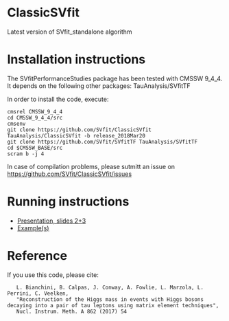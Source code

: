 # ClassicSVfit
Latest version of SVfit_standalone algorithm

# Installation instructions
The SVfitPerformanceStudies package has been tested with CMSSW 9_4_4.
It depends on the following other packages:
	TauAnalysis/SVfitTF

In order to install the code, execute:

```
cmsrel CMSSW_9_4_4
cd CMSSW_9_4_4/src
cmsenv
git clone https://github.com/SVfit/ClassicSVfit TauAnalysis/ClassicSVfit -b release_2018Mar20
git clone https://github.com/SVfit/SVfitTF TauAnalysis/SVfitTF
cd $CMSSW_BASE/src
scram b -j 4
```

In case of compilation problems, please sutmitt an issue on
https://github.com/SVfit/ClassicSVfit/issues

# Running instructions

- [Presentation, slides 2+3](https://indico.cern.ch/event/684622/contributions/2807248/attachments/1575090/2487044/presentation_tmuller.pdf)
- [Example(s)](https://github.com/SVfit/ClassicSVfit/blob/master/bin/testClassicSVfit.cc)

# Reference

If you use this code, please cite:                                                                                                    
```
   L. Bianchini, B. Calpas, J. Conway, A. Fowlie, L. Marzola, L. Perrini, C. Veelken,                                                  
   "Reconstruction of the Higgs mass in events with Higgs bosons decaying into a pair of tau leptons using matrix element techniques", 
   Nucl. Instrum. Meth. A 862 (2017) 54                                                                                                
```
